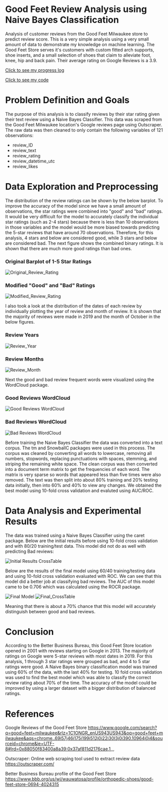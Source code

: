 # Good Feet Review Analysis using Naive Bayes Classification
 Analysis of customer reviews from the Good Feet Milwaukee store to predict review score. This is a very simple analysis using a very small amount of data to demonstrate my knowledge on machine learning. The Good Feet Store serves it's customers with custom fitted arch supports, shoe inserts, and a small selection of shoes that claim to alleviate foot, knee, hip and back pain. Their average rating on Google Reviews is a 3.9.
 
[Click to see my progress log](https://github.com/carissa406/Good-Feet-Review-Analysis/blob/main/log.md)

[Click to see my code](https://github.com/carissa406/Good-Feet-Review-Analysis/blob/main/Good_Feet_Analysis.Rmd)

# Problem Definition and Goals
The purpose of this analysis is to classify reviews by their star rating given their text review using a Naive Bayes Classifier. This data was scraped from the Good Feet Milwaukee location's Google reviews page using Outscraper. The raw data was then cleaned to only contain the following variables of 121 observations:
- review_ID
- review_text
- review_rating
- review_datetime_utc
- review_likes

# Data Exploration and Preprocessing
The distribution of the review ratings can be shown by the below barplot. To improve the accuracy of the model since we have a small amount of observations, the star ratings were combined into "good" and "bad" ratings. It would be very difficult for the model to accurately classify the individual star ratings (such as 2-4 stars) because there is less than 10 observations in those variables and the model would be more biased towards predicting the 5-star reviews that have around 70 observations. Therefore, for this analysis, 4 stars and below are considered good, while 3 stars and below are considered bad. The next figure shows the combined binary ratings. It is shown that there are much more good ratings than bad ones. 

### Original Barplot of 1-5 Star Ratings

![Original_Review_Rating](https://github.com/carissa406/Good-Feet-Review-Analysis/blob/main/review_rating_table_barplot.png)

### Modified "Good" and "Bad" Ratings
![Modified_Review_Rating](https://github.com/carissa406/Good-Feet-Review-Analysis/blob/main/review_rating_good_bad.PNG)

I also took a look at the distribution of the dates of each review by individually plotting the year of review and month of review. It is shown that the majority of reviews were made in 2019 and the month of October in the below figures. 

### Review Years
![Review_Year](https://github.com/carissa406/Good-Feet-Review-Analysis/blob/main/review_year.PNG)

### Review Months
![Review_Month](https://github.com/carissa406/Good-Feet-Review-Analysis/blob/main/review_month.PNG)

Next the good and bad review frequent words were visualized using the WordCloud package. 

### Good Reviews WordCloud
![Good Reviews WordCloud](https://github.com/carissa406/Good-Feet-Review-Analysis/blob/main/good_wordcloud.PNG)

### Bad Reviews WordCloud
![Bad Reviews WordCloud](https://github.com/carissa406/Good-Feet-Review-Analysis/blob/main/bad_wordcloud.PNG)

Before training the Naive Bayes Classifier the data was converted into a text corpus. The tm and SnowballC packages were used in this process. The corpus was cleaned by converting all words to lowercase, removing all numbers, stopwords, replacing punctuations with spaces, stemming, and striping the remaining white space. The clean corpus was then converted into a document term matrix to get the frequencies of each word. The matrix is very sparse so words that appeared less than five times were also removed. The text was then split into about 80% training and 20% testing data initially, then into 60% and 40% to view any changes. We obtained the best model using 10-fold cross validation and evaluted using AUC/ROC. 

# Data Analysis and Experimental Results

The data was trained using a Naive Bayes Classifier using the caret package. Below are the initial results before using 10-fold cross validation and with 80/20 training/test data. This model did not do as well with predicting Bad reviews: 

![Initial Results CrossTable](https://github.com/carissa406/Good-Feet-Review-Analysis/blob/main/crosstab_results.PNG)

Below are the results of the final model using 60/40 training/testing data and using 10-fold cross validation evaluated with ROC. We can see that this model did a better job at classifying bad reviews. The AUC of this model came to be 0.706 which was calculated using the ROCR package.

![Final Model](https://github.com/carissa406/Good-Feet-Review-Analysis/blob/main/nb_results_cv.PNG)
![Final_CrossTable](https://github.com/carissa406/Good-Feet-Review-Analysis/blob/main/gf_test_labels_results.PNG)

 Meaning that there is about a 70% chance that this model will accurately distinguish between good and bad reviews.
 
 # Conclusion
 
According to the Better Business Bureau, this Good Feet Store location opened in 2001 with reviews starting on Google in 2013. The majority of ratings on Google were 5-star reviews with most dates in 2019. For this analysis, 1 through 3 star ratings were grouped as bad, and 4 to 5 star ratings were good. A Naive Bayes binary classification model was trained using 60% of the data, with the last 40% for testing. 10 fold cross validation was used to find the best model which was able to classify the correct review rating about 70% of the time. The accuracy of the model could be improved by using a larger dataset with a bigger distribution of balanced ratings. 
 
 # References
 
Google Reviews of the Good Feet Store
https://www.google.com/search?q=good+feet+milwaukee&rlz=1C1ONGR_enUS943US943&oq=good+feet+milwaukee&aqs=chrome..69i57j46i175i199i512j0i22i30l3j0i390.10964j0j4&sourceid=chrome&ie=UTF-8#lrd=0x88050f83400a8a39:0x37af811d2176cae,1,,,

Outscraper: Online web scraping tool used to extract review data
https://outscraper.com/

Better Business Bureau profile of the Good Feet Store
https://www.bbb.org/us/wi/wauwatosa/profile/orthopedic-shoes/good-feet-store-0694-4024315



 
